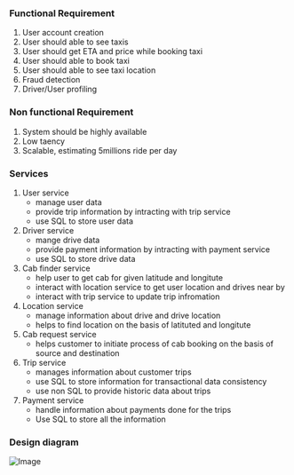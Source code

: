 ### Functional Requirement
1. User account creation
2. User should able to see taxis
3. User should get ETA and price while booking taxi
4. User should able to book taxi
5. User should able to see taxi location
6. Fraud detection
7. Driver/User profiling


### Non functional Requirement
1. System should be highly available
2. Low taency
3. Scalable, estimating 5millions ride per day


### Services
1. User service 
    - manage user data
    - provide trip information by intracting with trip service
    - use SQL to store user data
2. Driver service
    - mange drive data
    - provide payment information by intracting with payment service
    - use SQL to store drive data
3. Cab finder service
    - help user to get cab for given latitude and longitute
    - interact with location service to get user location and drives near by
    - interact with trip service to update trip infromation
4. Location service
    - manage information about drive and drive location
    - helps to find location on the basis of latituted and longitute
5. Cab request service
    - helps customer to initiate process of cab booking on the basis of source and destination
6. Trip service
    - manages information about customer trips
    - use SQL to store information for transactional data consistency
    - use non SQL to provide historic data about trips
7. Payment service
    - handle information about payments done for the trips 
    - Use SQL to store all the information


### Design diagram
![Image]()
